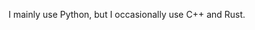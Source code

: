 I mainly use Python, but I occasionally use C++ and Rust.

<!---
BWP09/BWP09 is a ✨ special ✨ repository because its `README.md` (this file) appears on your GitHub profile.
You can click the Preview link to take a look at your changes.
--->
